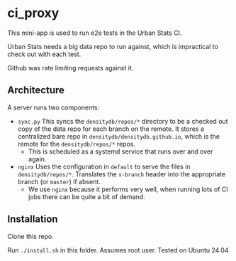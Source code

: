 # ci_proxy

This mini-app is used to run e2e tests in the Urban Stats CI.

Urban Stats needs a big data repo to run against, which is impractical to check out with each test.

Github was rate limiting requests against it.

## Architecture

A server runs two components:

- `sync.py` This syncs the `densitydb/repos/*` directory to be a checked out copy of the data repo for each branch on the remote. It stores a centralized bare repo in `densitydb/densitydb.github.io`, which is the remote for the `densitydb/repos/*` repos.
  - This is scheduled as a systemd service that runs over and over again.
- `nginx` Uses the configuration in `default` to serve the files in `densitydb/repos/*`. Translates the `x-branch` header into the appropriate branch (or `master`) if absent.
  - We use `nginx` because it performs very well, when running lots of CI jobs there can be quite a bit of demand.

## Installation

Clone this repo.

Run `./install.sh` in this folder. Assumes root user. Tested on Ubuntu 24.04
